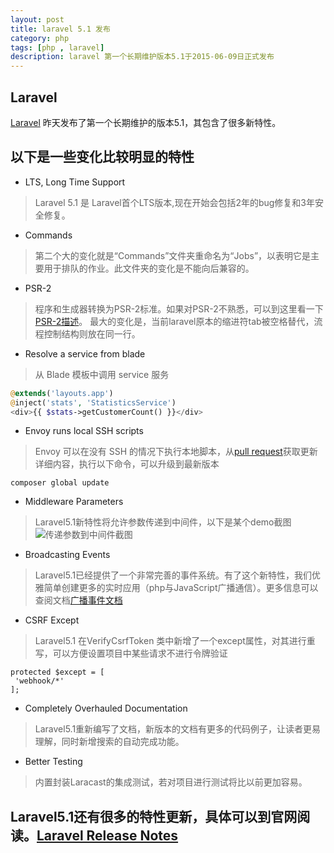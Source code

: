 ```yaml
---
layout: post
title: laravel 5.1 发布
category: php
tags: [php , laravel]
description: laravel 第一个长期维护版本5.1于2015-06-09日正式发布
---
```


## Laravel
[Laravel][1] 昨天发布了第一个长期维护的版本5.1，其包含了很多新特性。

## 以下是一些变化比较明显的特性

+ LTS, Long Time Support

> Laravel 5.1 是 Laravel首个LTS版本,现在开始会包括2年的bug修复和3年安全修复。

+ Commands

> 第二个大的变化就是“Commands”文件夹重命名为“Jobs”，以表明它是主要用于排队的作业。此文件夹的变化是不能向后兼容的。

+ PSR-2

> 程序和生成器转换为PSR-2标准。如果对PSR-2不熟悉，可以到这里看一下[PSR-2描述][2]。
最大的变化是，当前laravel原本的缩进符tab被空格替代，流程控制结构则放在同一行。

+ Resolve a service from blade

> 从 Blade 模板中调用 service 服务
```php
@extends('layouts.app')
@inject('stats', 'StatisticsService')
<div>{{ $stats->getCustomerCount() }}</div>
```

+ Envoy runs local SSH scripts

> Envoy 可以在没有 SSH 的情况下执行本地脚本，从[pull request][3]获取更新详细内容，执行以下命令，可以升级到最新版本
```
composer global update
```

+ Middleware Parameters

> Laravel5.1新特性将允许参数传递到中间件，以下是某个demo截图
![传递参数到中间件截图][4]

+ Broadcasting Events

> Laravel5.1已经提供了一个非常完善的事件系统。有了这个新特性，我们优雅简单创建更多的实时应用（php与JavaScript广播通信）。更多信息可以查阅文档[广播事件文档][5]

+ CSRF Except

> Laravel5.1 在VerifyCsrfToken 类中新增了一个except属性，对其进行重写，可以方便设置项目中某些请求不进行令牌验证
```
protected $except = [
 'webhook/*'
];
```

+ Completely Overhauled Documentation

> Laravel5.1重新编写了文档，新版本的文档有更多的代码例子，让读者更易理解，同时新增搜索的自动完成功能。

+ Better Testing

> 内置封装Laracast的集成测试，若对项目进行测试将比以前更加容易。

## Laravel5.1还有很多的特性更新，具体可以到官网阅读。[Laravel Release Notes][6]


  [1]: http://laravel.com/
  [2]: https://github.com/php-fig/fig-standards/blob/master/accepted/PSR-2-coding-style-guide.md
  [3]: https://github.com/laravel/envoy/pull/43
  [4]: https://d1zj60nuin5mrx.cloudfront.net/media/2015/02/24125618/middleware-parameters.png
  [5]: http://laravel.com/docs/5.1/events#broadcasting-events
  [6]: http://laravel.com/docs/5.1/releases#laravel-5.1